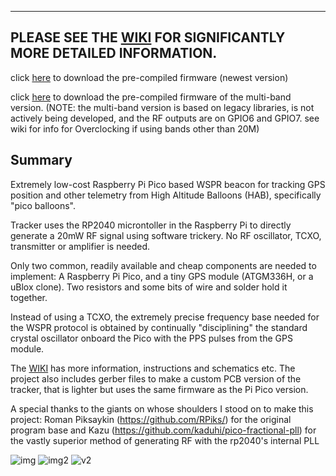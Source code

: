 



----------

PLEASE SEE THE [WIKI](https://github.com/EngineerGuy314/pico-WSPRer/wiki/pico%E2%80%90WSPRer-(aka-Cheapest-Tracker-in-the-World%E2%84%A2)) FOR SIGNIFICANTLY MORE DETAILED INFORMATION.
----------
click [here](https://github.com/EngineerGuy314/pico-WSPRer/raw/main/build/pico-WSPRer.uf2) to download the pre-compiled firmware (newest version)

click [here](https://github.com/EngineerGuy314/pico-WSPRer/raw/multi-band/build/pico-WSPRer.uf2) to download the pre-compiled firmware of the multi-band version. (NOTE: the multi-band version is based on legacy libraries, is not actively being developed, and the RF outputs are on GPIO6 and GPIO7. see wiki for info for Overclocking if using bands other than 20M)

Summary
-------

Extremely low-cost Raspberry Pi Pico based WSPR beacon for tracking GPS position and other telemetry from  High Altitude Balloons (HAB), specifically "pico balloons".

Tracker uses the RP2040 microntoller in the Raspberry Pi to directly generate a 20mW RF signal using software trickery. No RF oscillator, TCXO, transmitter or amplifier is needed.

Only two common, readily available and cheap components are needed to implement: A Raspberry Pi Pico, and a tiny GPS module (ATGM336H, or a uBlox clone). Two resistors and some bits of wire and solder hold it together.

Instead of using a TCXO, the extremely precise frequency base needed for the WSPR protocol is obtained by continually "disciplining" the standard crystal oscillator onboard the Pico with the PPS pulses from the GPS module. 

The [WIKI](https://github.com/EngineerGuy314/pico-WSPRer/wiki/pico%E2%80%90WSPRer-(aka-Cheapest-Tracker-in-the-World%E2%84%A2)) has more information, instructions and schematics etc. The project also includes gerber files to make a custom PCB version of the tracker, that is lighter but uses the same firmware as the Pi Pico version.

A special thanks to the giants on whose shoulders I stood on to make this project:
  Roman Piksaykin (https://github.com/RPiks/) for the original program base and Kazu (https://github.com/kaduhi/pico-fractional-pll) for the vastly superior method of generating RF with the rp2040's internal PLL

![img](https://github.com/user-attachments/assets/a7859439-c92a-4207-a469-404ffbfd11a1)
![img2](https://github.com/user-attachments/assets/27b19677-2e85-43d8-b7d3-9103fa6c7361)
![v2](https://github.com/user-attachments/assets/7a1ebb38-9a00-44dd-9709-f951d1f45a56)
